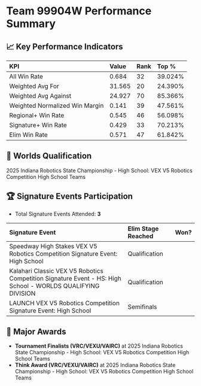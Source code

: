 # Team 99904W Performance Summary

## 📈 Key Performance Indicators
| KPI | Value | Rank | Top % |
|:---|:---|:---|:---|
| All Win Rate | 0.684 | 32 | 39.024% |
| Weighted Avg For | 31.565 | 20 | 24.390% |
| Weighted Avg Against | 24.927 | 70 | 85.366% |
| Weighted Normalized Win Margin | 0.141 | 39 | 47.561% |
| Regional+ Win Rate | 0.545 | 46 | 56.098% |
| Signature+ Win Rate | 0.429 | 33 | 70.213% |
| Elim Win Rate | 0.571 | 47 | 61.842% |


## 🎯 Worlds Qualification
2025 Indiana Robotics State Championship - High School: VEX V5 Robotics Competition High School Teams

## 🏆 Signature Events Participation
- Total Signature Events Attended: **3**

| Signature Event | Elim Stage Reached | Won? |
|:----------------|:-------------------|:----|
| Speedway High Stakes VEX V5 Robotics Competition Signature Event: High School | Qualification |  |
| Kalahari Classic VEX V5 Robotics Competition Signature Event - HS: High School - WORLDS QUALIFYING DIVISION | Qualification |  |
| LAUNCH VEX V5 Robotics Competition Signature Event: High School | Semifinals |  |


## 🥇 Major Awards
- **Tournament Finalists (VRC/VEXU/VAIRC)** at 2025 Indiana Robotics State Championship - High School: VEX V5 Robotics Competition High School Teams
- **Think Award (VRC/VEXU/VAIRC)** at 2025 Indiana Robotics State Championship - High School: VEX V5 Robotics Competition High School Teams

